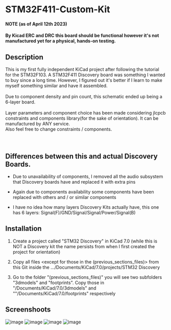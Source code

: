 # STM32F411-Custom-Kit

#### NOTE (as of April 12th 2023)
#### By Kicad ERC and DRC this board should be functional however it's not manufactured yet for a physical, hands-on testing.

## Description

This is my first fully independent KiCad project after following the tutorial for the STM32F103.
A STM32F411 Discovery board was something I wanted to buy since a long time.
However, I figured out it's better if I learn to make myself something similar and have it assembled.<br>
<br>
Due to component density and pin count, this schematic ended up being a 6-layer board. <br>
<br>
Layer parameters and component choice has been made considering jlcpcb constraints and components library(for the sake of orientation). It can be manufactured by ANY service. <br>
Also feel free to change constraints / components. <br>
<br>
<br>


## Differences between this and actual Discovery Boards.

* Due to unavailability of components, I removed all the audio subsystem that Discovery boards have and replaced it with extra pins

* Again due to components availability some components have been replaced with others and / or similar components

* I have no idea how many layers Discovery Kits actually have, this one has 6 layers: Signal(F)/GND/Signal/Signal/Power/Signal(B)

## Installation
1. Create a project called "STM32 Discovery" in KiCad 7.0 (while this is NOT a Discovery kit the name persists from when I first created the project for orientation)

2. Copy all files <except for those in the (previous_sections_files)> from this Git inside the .../Documents/KiCad/7.0/projects/STM32 Discovery

3. Go to the folder "(previous_sections_files)" you will see two subfolders "3dmodels" and "footprints". Copy those in "/Documents/KiCad/7.0/3dmodels" and ""/Documents/KiCad/7.0/footprints" respectively

## Screenshoots

![image](https://user-images.githubusercontent.com/123891760/231435566-b099c66b-cb10-4f03-ba53-ea7f8dd1ff47.png)
![image](https://user-images.githubusercontent.com/123891760/231435576-f2bf39a7-243d-45bf-89fb-1a85f6d80f61.png)
![image](https://user-images.githubusercontent.com/123891760/231435582-d1af9ebd-3e53-462f-b5fa-1795a2eff58a.png)
![image](https://user-images.githubusercontent.com/123891760/231435599-b868741a-96a5-4103-b813-e05f28d94553.png)
